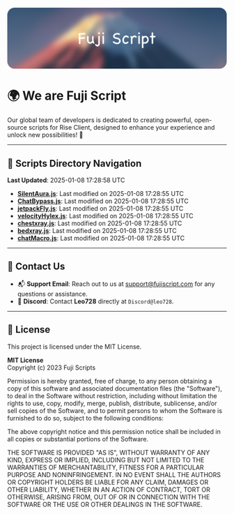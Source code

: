 ![Banner](.github/b.webp)

# 🌍 **We are Fuji Script**

Our global team of developers is dedicated to creating powerful, open-source scripts for Rise Client, designed to enhance your experience and unlock new possibilities! 🌟

---
<!-- SCRIPTS_NAVIGATION_START -->
## 📂 **Scripts Directory Navigation**

**Last Updated**: 2025-01-08 17:28:58 UTC

- **[SilentAura.js](scripts/SilentAura.js)**: Last modified on 2025-01-08 17:28:55 UTC
- **[ChatBypass.js](scripts/ChatBypass.js)**: Last modified on 2025-01-08 17:28:55 UTC
- **[jetpackFly.js](scripts/jetpackFly.js)**: Last modified on 2025-01-08 17:28:55 UTC
- **[velocityHylex.js](scripts/velocityHylex.js)**: Last modified on 2025-01-08 17:28:55 UTC
- **[chestxray.js](scripts/chestxray.js)**: Last modified on 2025-01-08 17:28:55 UTC
- **[bedxray.js](scripts/bedxray.js)**: Last modified on 2025-01-08 17:28:55 UTC
- **[chatMacro.js](scripts/chatMacro.js)**: Last modified on 2025-01-08 17:28:55 UTC

<!-- SCRIPTS_NAVIGATION_END -->

---

## 💬 **Contact Us**  
- 📬 **Support Email**: Reach out to us at [support@fujiscript.com](mailto:support@fujiscript.com) for any questions or assistance.  
- 💬 **Discord**: Contact **Leo728** directly at `Discord@leo728`.

---

## 📜 **License**

This project is licensed under the MIT License.  

**MIT License**  
Copyright (c) 2023 Fuji Scripts  

Permission is hereby granted, free of charge, to any person obtaining a copy of this software and associated documentation files (the "Software"), to deal in the Software without restriction, including without limitation the rights to use, copy, modify, merge, publish, distribute, sublicense, and/or sell copies of the Software, and to permit persons to whom the Software is furnished to do so, subject to the following conditions:  

The above copyright notice and this permission notice shall be included in all copies or substantial portions of the Software.  

THE SOFTWARE IS PROVIDED "AS IS", WITHOUT WARRANTY OF ANY KIND, EXPRESS OR IMPLIED, INCLUDING BUT NOT LIMITED TO THE WARRANTIES OF MERCHANTABILITY, FITNESS FOR A PARTICULAR PURPOSE AND NONINFRINGEMENT. IN NO EVENT SHALL THE AUTHORS OR COPYRIGHT HOLDERS BE LIABLE FOR ANY CLAIM, DAMAGES OR OTHER LIABILITY, WHETHER IN AN ACTION OF CONTRACT, TORT OR OTHERWISE, ARISING FROM, OUT OF OR IN CONNECTION WITH THE SOFTWARE OR THE USE OR OTHER DEALINGS IN THE SOFTWARE.  
